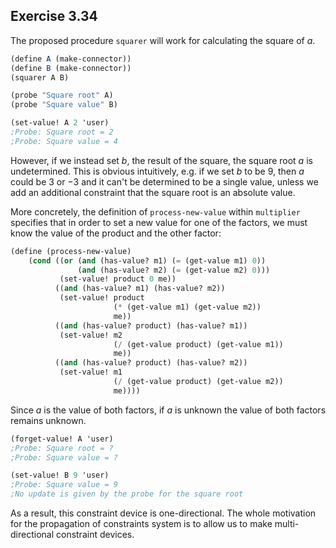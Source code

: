 ## Exercise 3.34

The proposed procedure `squarer` will work for calculating the square of $a$.

``` Scheme
(define A (make-connector))
(define B (make-connector))
(squarer A B)

(probe "Square root" A)
(probe "Square value" B)

(set-value! A 2 'user)
;Probe: Square root = 2
;Probe: Square value = 4
```

However, if we instead set $b$, the result of the square, the square root $a$ is undetermined. This is obvious intuitively, e.g. if we set $b$ to be $9$, then $a$ could be $3$ or $-3$ and it can't be determined to be a single value, unless we add an additional constraint that the square root is an absolute value.

More concretely, the definition of `process-new-value` within `multiplier` specifies that in order to set a new value for one of the factors, we must know the value of the product and the other factor:

``` Scheme
(define (process-new-value)
    (cond ((or (and (has-value? m1) (= (get-value m1) 0))
               (and (has-value? m2) (= (get-value m2) 0)))
           (set-value! product 0 me))
          ((and (has-value? m1) (has-value? m2))
           (set-value! product
                       (* (get-value m1) (get-value m2))
                       me))
          ((and (has-value? product) (has-value? m1))
           (set-value! m2
                       (/ (get-value product) (get-value m1))
                       me))
          ((and (has-value? product) (has-value? m2))
           (set-value! m1
                       (/ (get-value product) (get-value m2))
                       me))))
```

Since $a$ is the value of both factors, if $a$ is unknown the value of both factors remains unknown. 

``` Scheme
(forget-value! A 'user)
;Probe: Square root = ?
;Probe: Square value = ?

(set-value! B 9 'user)
;Probe: Square value = 9
;No update is given by the probe for the square root
```

As a result, this constraint device is one-directional. The whole motivation for the propagation of constraints system is to allow us to make multi-directional constraint devices.